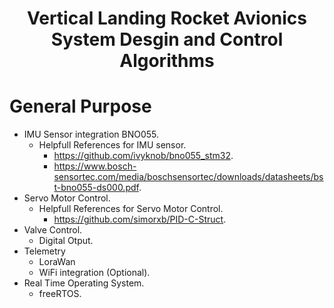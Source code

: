 
<h1 align="center"> Vertical Landing Rocket Avionics System Desgin and Control Algorithms </h1>

# General Purpose


* IMU Sensor integration BNO055.
  - Helpfull References for IMU sensor.
    - https://github.com/ivyknob/bno055_stm32.
    - https://www.bosch-sensortec.com/media/boschsensortec/downloads/datasheets/bst-bno055-ds000.pdf.
* Servo Motor Control.
  - Helpfull References for Servo Motor Control.
    - https://github.com/simorxb/PID-C-Struct.
* Valve Control.
  - Digital Otput.
* Telemetry
  - LoraWan
  - WiFi integration (Optional).
* Real Time Operating System.
  - freeRTOS.


